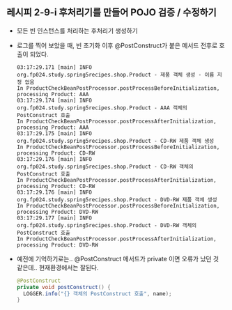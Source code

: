 ## 레시피 2-9-i 후처리기를 만들어 POJO 검증 / 수정하기

* 모든 빈 인스턴스를 처리하는 후처리기 생성하기

* 로그를 찍어 보았을 때, 빈 초기화 이후 @PostConstruct가 붙은 메서드 전후로 호출이 되었다.

  ```
  03:17:29.171 [main] INFO  org.fp024.study.spring5recipes.shop.Product - 제품 객체 생성 - 이름 지정 없음
  In ProductCheckBeanPostProcessor.postProcessBeforeInitialization, processing Product: AAA
  03:17:29.174 [main] INFO  org.fp024.study.spring5recipes.shop.Product - AAA 객체의 PostConstruct 호출
  In ProductCheckBeanPostProcessor.postProcessAfterInitialization, processing Product: AAA
  03:17:29.175 [main] INFO  org.fp024.study.spring5recipes.shop.Product - CD-RW 제품 객체 생성
  In ProductCheckBeanPostProcessor.postProcessBeforeInitialization, processing Product: CD-RW
  03:17:29.176 [main] INFO  org.fp024.study.spring5recipes.shop.Product - CD-RW 객체의 PostConstruct 호출
  In ProductCheckBeanPostProcessor.postProcessAfterInitialization, processing Product: CD-RW
  03:17:29.176 [main] INFO  org.fp024.study.spring5recipes.shop.Product - DVD-RW 제품 객체 생성
  In ProductCheckBeanPostProcessor.postProcessBeforeInitialization, processing Product: DVD-RW
  03:17:29.177 [main] INFO  org.fp024.study.spring5recipes.shop.Product - DVD-RW 객체의 PostConstruct 호출
  In ProductCheckBeanPostProcessor.postProcessAfterInitialization, processing Product: DVD-RW
  ```
  
* 예전에 기억하기로는.. @PostConstruct 메서드가 private 이면 오류가 났던 것 같은데.. 현재환경에서는 잘된다.

  ```java
  @PostConstruct
  private void postConstruct() {
    LOGGER.info("{} 객체의 PostConstruct 호출", name);
  }
  ```

  
